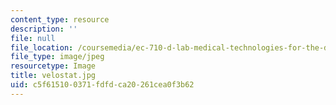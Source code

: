 ```yaml
---
content_type: resource
description: ''
file: null
file_location: /coursemedia/ec-710-d-lab-medical-technologies-for-the-developing-world-spring-2010/c5f615100371fdfdca20261cea0f3b62_velostat.jpg
file_type: image/jpeg
resourcetype: Image
title: velostat.jpg
uid: c5f61510-0371-fdfd-ca20-261cea0f3b62
---
```

